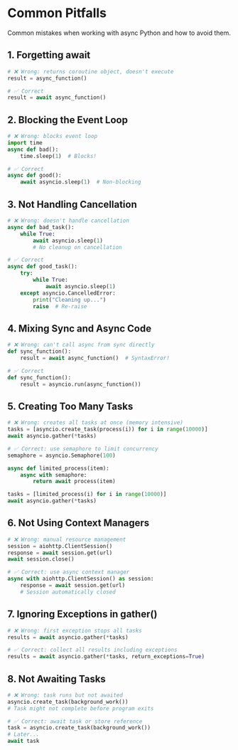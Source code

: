 # Common Pitfalls

Common mistakes when working with async Python and how to avoid them.

## 1. Forgetting await

```python
# ❌ Wrong: returns coroutine object, doesn't execute
result = async_function()

# ✅ Correct
result = await async_function()
```

## 2. Blocking the Event Loop

```python
# ❌ Wrong: blocks event loop
import time
async def bad():
    time.sleep(1)  # Blocks!

# ✅ Correct
async def good():
    await asyncio.sleep(1)  # Non-blocking
```

## 3. Not Handling Cancellation

```python
# ❌ Wrong: doesn't handle cancellation
async def bad_task():
    while True:
        await asyncio.sleep(1)
        # No cleanup on cancellation

# ✅ Correct
async def good_task():
    try:
        while True:
            await asyncio.sleep(1)
    except asyncio.CancelledError:
        print("Cleaning up...")
        raise  # Re-raise
```

## 4. Mixing Sync and Async Code

```python
# ❌ Wrong: can't call async from sync directly
def sync_function():
    result = await async_function()  # SyntaxError!

# ✅ Correct
def sync_function():
    result = asyncio.run(async_function())
```

## 5. Creating Too Many Tasks

```python
# ❌ Wrong: creates all tasks at once (memory intensive)
tasks = [asyncio.create_task(process(i)) for i in range(10000)]
await asyncio.gather(*tasks)

# ✅ Correct: use semaphore to limit concurrency
semaphore = asyncio.Semaphore(100)

async def limited_process(item):
    async with semaphore:
        return await process(item)

tasks = [limited_process(i) for i in range(10000)]
await asyncio.gather(*tasks)
```

## 6. Not Using Context Managers

```python
# ❌ Wrong: manual resource management
session = aiohttp.ClientSession()
response = await session.get(url)
await session.close()

# ✅ Correct: use async context manager
async with aiohttp.ClientSession() as session:
    response = await session.get(url)
    # Session automatically closed
```

## 7. Ignoring Exceptions in gather()

```python
# ❌ Wrong: first exception stops all tasks
results = await asyncio.gather(*tasks)

# ✅ Correct: collect all results including exceptions
results = await asyncio.gather(*tasks, return_exceptions=True)
```

## 8. Not Awaiting Tasks

```python
# ❌ Wrong: task runs but not awaited
asyncio.create_task(background_work())
# Task might not complete before program exits

# ✅ Correct: await task or store reference
task = asyncio.create_task(background_work())
# Later...
await task
```
